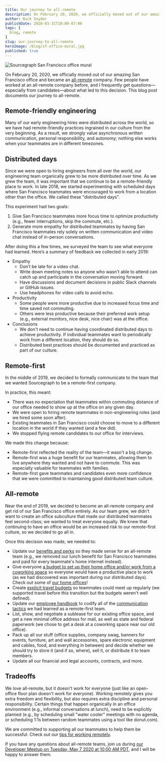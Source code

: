 ```yaml
---
title: Our journey to all-remote
description: On February 20, 2020, we officially moved out of our amazing San Francisco office and became an all-remote company. Few people have worked at an all-remote company before, and I frequently get questions—especially from candidates—about what led to this decision.
author: Nick Snyder
publishDate: 2020-03-31T10:00-07:00
tags: [
  blog, remote
]
slug: our-journey-to-all-remote
heroImage: /blog/sf-office-mural.jpg
published: true
---
```


![Sourcegraph San Francisco office mural](/blog/sf-office-mural.jpg)

On February 20, 2020, we officially moved out of our amazing San Francisco office and became an [all-remote](https://about.sourcegraph.com/company/remote) company. Few people have worked at an all-remote company before, and I frequently get questions—especially from candidates—about what led to this decision. This blog post documents our journey to all-remote.

## Remote-friendly engineering

Many of our early engineering hires were distributed across the world, so we have had remote-friendly practices ingrained in our culture from the very beginning. As a result, we strongly value asynchronous written communication, personal responsibility, and autonomy; nothing else works when your teammates are in different timezones.

## Distributed days

Since we were open to hiring engineers from all over the world, our engineering team organically grew to be more distributed over time. As we grew the team, it was important that we continue to be a remote-friendly place to work. In late 2018, we started experimenting with scheduled days where San Francisco teammates were encouraged to work from a location other than the office. We called these "distributed days".

This experiment had two goals:

1. Give San Francisco teammates more focus time to optimize productivity (e.g., fewer interruptions, skip the commute, etc.).
2. Generate more empathy for distributed teammates by having San Francisco teammates rely solely on written communication and video chat instead of in-person conversations.

After doing this a few times, we surveyed the team to see what everyone had learned. Here’s a summary of feedback we collected in early 2019:

- Empathy
    - Don’t be late for a video chat.
    - Write down meeting notes so anyone who wasn't able to attend can catch up and participate in the conversation moving forward.
    - Have discussions and document decisions in public Slack channels or GitHub issues.
    - Use headphones for video calls to avoid echo.
- Productivity
    - Some people were more productive due to increased focus time and time saved not commuting.
    - Others were less productive because their preferred work setup (e.g., external monitors, nice desk, nice chair) was at the office.
- Conclusions
    - We don't need to continue having coordinated distributed days to achieve productivity. If individual teammates want to periodically work from a different location, they should do so.
    - Distributed best practices should be documented and practiced as part of our culture.

## Remote-first

In the middle of 2019, we decided to formally communicate to the team that we wanted Sourcegraph to be a remote-first company.

In practice, this meant:

- There was no expectation that teammates within commuting distance of our office needed to show up at the office on any given day.
- We were open to hiring remote teammates in non-engineering roles (and we hired some soon after).
- Existing teammates in San Francisco could choose to move to a different location in the world if they wanted (and a few did).
- We stopped flying remote candidates to our office for interviews.

We made this change because:

- Remote-first reflected the reality of the team—it wasn't a big change.
- Remote-first was a huge benefit for our teammates, allowing them to live anywhere they wanted and not have to commute. This was especially valuable for teammates with families.
- Remote-first gave teammates and candidates even more confidence that we were committed to maintaining good distributed team culture.

## All-remote

Near the end of 2019, we decided to become an all-remote company and get rid of our San Francisco office entirely. As our team grew, we didn't want to create an office subculture that made our distributed teammates feel second-class; we wanted to treat everyone equally. We knew that continuing to have an office would be an increased risk to our remote-first culture, so we decided to go all in.

Once this decision was made, we needed to:

- Update our [benefits and perks](https://about.sourcegraph.com/handbook/people-ops/benefits-and-perks) so they made sense for an all-remote team (e.g., we removed our lunch benefit for San Francisco teammates and paid for every teammate's home internet instead).
- Give everyone [a budget to set up their home office and/or work from a coworking space](https://about.sourcegraph.com/handbook/people-ops/spending-company-money) so everyone would have a productive place to work (as we had discovered was important during our distributed days). Check out some of [our home offices](https://about.sourcegraph.com/blog/home-offices-of-sourcegraph)!
- Create [explicit travel budgets](https://about.sourcegraph.com/handbook/people-ops/travel) so teammates could meet up regularly (we supported travel before this transition but the budgets weren't well defined).
- Update our [employee handbook](https://about.sourcegraph.com/handbook) to codify all of the [communication tactics](https://about.sourcegraph.com/handbook/communication) we had learned as a remote-first team.
- List, show, and negotiate a sublease for our existing office space, and get a new minimal office address for mail, as well as state and federal paperwork (we chose to get a desk at a coworking space near our old office).
- Pack up all our stuff (office supplies, company swag, banners for events, furniture, art and wall accessories, spare electronic equipment and cables, food, and everything in between) and decide whether we should try to store it (and if so, where), sell it, or distribute it to team members.
- Update all our financial and legal accounts, contracts, and more.

## Tradeoffs

We love all-remote, but it doesn't work for everyone (just like an open-office floor plan doesn't work for everyone). Working remotely gives you extra freedom and flexibility, but also requires extra discipline and personal responsibility. Certain things that happen organically in an office environment (e.g., informal conversations at lunch), need to be explicitly planned (e.g., by scheduling small "water cooler" meetings with no agenda, or scheduling 1:1s between random teammates using a tool like donut.com).

We are committed to supporting all our teammates to help them be successful. Check out our [tips for working remotely](https://about.sourcegraph.com/company/remote/tips).

If you have any questions about all-remote teams, join us during [our Developer Meetup on Tuesday, May 7 2020 at 10:00 AM PDT](https://info.sourcegraph.com/online-meetup-may-7?utm_source=blog), and I will be happy to answer them.

